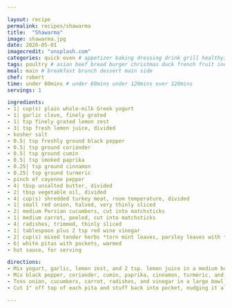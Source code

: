 ```yaml
---

layout: recipe
permalink: recipes/shawarma 
title:  "Shawarma"
image: shawarma.jpg 
date: 2020-05-01
imagecredit: "unsplash.com" 
categories: quick oven # appetizer baking dressing drink grill healthyish marinade oven pickling quick raw salad sandwich sauce snack soup
tags: poultry # asian beef bread burger christmas duck french fruit indian italian mexican nuts pasta pork poultry rice seafood thanksgiving vegetarian
meal: main # breakfast brunch dessert main side
chef: robert 
time: under 60mins # under 60mins under 120mins over 120mins
servings: 1 

ingredients:
- 1| cup(s) plain whole-milk Greek yogurt
- 1| garlic clove, finely grated
- 1| tsp finely grated lemon zest
- 3| tsp fresh lemon juice, divided
- kosher salt
- 0.5| tsp freshly ground black pepper
- 0.5| tsp ground coriander
- 0.5| tsp ground cumin
- 0.5| tsp smoked paprika
- 0.25| tsp ground cinnamon
- 0.25| tsp ground turmeric
- pinch of cayenne pepper
- 4| tbsp unsalted butter, divided
- 2| tbsp vegetable oil, divided
- 4| cup(s) shredded turkey meat, room temperature, divided
- 1| small red onion, halved, very thinly sliced
- 2| medium Persian cucumbers, cut into matchsticks
- 1| medium carrot, peeled, cut into matchsticks
- 4| radishes, trimmed, thinly sliced
- 1| tablespoon plus 2 tsp red wine vinegar
- 2| cup(s) mixed tender herbs *torn mint leaves, parsley leaves with tender stems, and/or dill fronds*
- 6| white pitas with pockets, warmed
- hot sauce, for serving

directions:
- Mix yogurt, garlic, lemon zest, and 2 tsp. lemon juice in a medium bowl; season with salt. Set yogurt sauce aside.
- Mix black pepper, coriander, cumin, paprika, cinnamon, turmeric, and cayenne in a small bowl. Heat 2 Tbsp. butter and 1 Tbsp. oil in a large skillet over medium. As soon as butter is melted, add half of spice mixture and cook, stirring, until fragrant, about 30 seconds. Add half of turkey meat and toss to coat. Transfer to a large bowl. Repeat with remaining 2 Tbsp. butter, 1 Tbsp. oil, spice mixture, and turkey meat. Add remaining 1 tsp. lemon juice to turkey mixture and toss to combine.
- Toss onion, cucumbers, carrot, radishes, and vinegar in a large bowl to combine. Add herbs, season with salt, and gently toss again.
- Cut 1" off top of each pita and stuff back into pocket, nudging it all the way to the bottom. Spread some of the yogurt sauce inside each pita without tearing sides and fill with turkey and vegetable mixture. Serve with hot sauce and remaining yogurt sauce.

--- 
```

